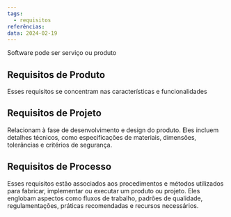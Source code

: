 ```yaml
---
tags:
  - requisitos
referências: 
data: 2024-02-19
---
```

Software pode ser serviço ou produto
## Requisitos de Produto

Esses requisitos se concentram nas características e funcionalidades

## Requisitos de Projeto

Relacionam à fase de desenvolvimento e design do produto. Eles incluem detalhes técnicos, como especificações de materiais, dimensões, tolerâncias e critérios de segurança.

## Requisitos de Processo

Esses requisitos estão associados aos procedimentos e métodos utilizados para fabricar, implementar ou executar um produto ou projeto. Eles englobam aspectos como fluxos de trabalho, padrões de qualidade, regulamentações, práticas recomendadas e recursos necessários.